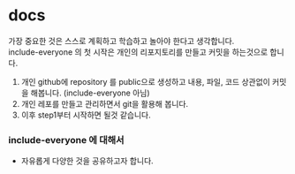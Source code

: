 # docs
가장 중요한 것은 스스로 계획하고 학습하고 놀아야 한다고 생각합니다.\
include-everyone 의 첫 시작은 개인의 리포지토리를 만들고 커밋을 하는것으로 합니다.

1. 개인 github에 repository 를 public으로 생성하고 내용, 파일, 코드 상관없이 커밋을 해봅니다. (include-everyone 아님)
2. 개인 레포를 만들고 관리하면서 git을 활용해 봅니다.
3. 이후 step1부터 시작하면 될것 같습니다.

### include-everyone 에 대해서
- 자유롭게 다양한 것을 공유하고자 합니다.
